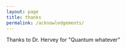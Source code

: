 ```yaml
---
layout: page
title: thanks
permalink: /acknowledgements/
---
```


Thanks to Dr. Hervey for "Quantum whatever"

